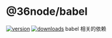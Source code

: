 # @36node/babel

[![version][0]][1] [![downloads][2]][3]
babel 相关的依赖

[0]: https://img.shields.io/npm/v/@36node/babel.svg?style=flat-square
[1]: https://npmjs.org/package/@36node/babel
[2]: https://img.shields.io/npm/dm/@36node/babel.svg?style=flat-square
[3]: https://npmjs.org/package/@36node/babel
